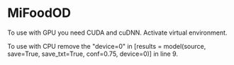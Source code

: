 # MiFoodOD

To use with GPU you need CUDA and cuDNN.
Activate virtual environment.

To use with CPU remove the "device=0" in [results = model(source, save=True, save_txt=True, conf=0.75, device=0)] in line 9.
